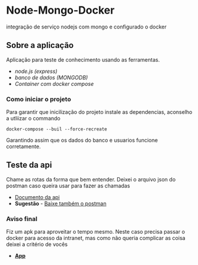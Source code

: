 # Node-Mongo-Docker
integração de serviço nodejs com mongo e configurado o docker


## Sobre a aplicação
Aplicação para teste de conhecimento usando as ferramentas. 
* *node.js (express)*
* *banco de dados (MONGODB)*
* *Container com docker compose*

### Como iniciar o projeto
Para garantir que inicilização do projeto instale as dependencias, aconselho a utliizar o commando
````
docker-compose --buil --force-recreate
````
Garantindo assim que os dados do banco e usuarios funcione corretamente.

## Teste da api
Chame as rotas da forma que bem entender.
Deixei o arquivo json do postman caso queira usar para fazer as chamadas
* [Documento da api](DITO.postman_collection.json)
* **Sugestão** - [Baixe também o postman](https://www.getpostman.com/downloads/)

### Aviso final
Fiz um apk para aproveitar o tempo mesmo.
Neste caso precisa passar o docker para acesso da intranet, mas como não queria complicar as coisa deixei a critério de vocês

* **[App](DITO.postman_collection.json)**
